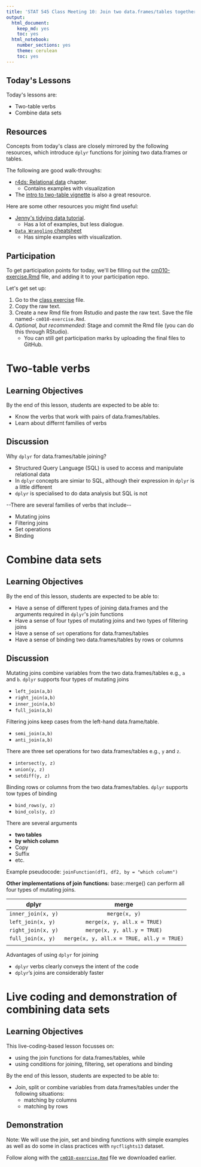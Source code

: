 ```yaml
---
title: 'STAT 545 Class Meeting 10: Join two data.frames/tables together using `dplyr`'
output:
  html_document:
    keep_md: yes
    toc: yes
  html_notebook:
    number_sections: yes
    theme: cerulean
    toc: yes
---
```




## Today's Lessons

Today's lessons are:

- Two-table verbs
- Combine data sets

## Resources

Concepts from today's class are closely mirrored by the following resources, which introduce `dplyr` functions for joining two data.frames or tables.

The following are good walk-throughs:

- [r4ds: Relational data](http://r4ds.had.co.nz/relational-data.html) chapter.
    - Contains examples  with visualization
- The [intro to two-table vignette](https://cran.r-project.org/web/packages/dplyr/vignettes/two-table.html) is also a great resource.

Here are some other resources you might find useful:

- [Jenny's tidying data tutorial](https://github.com/jennybc/lotr-tidy).
    - Has a lot of examples, but less dialogue.
- [`Data Wrangling` cheatsheet](https://www.rstudio.com/wp-content/uploads/2015/02/data-wrangling-cheatsheet.pdf)
    - Has simple examples with visualization.
    
## Participation

To get participation points for today, we'll be filling out the [cm010-exercise.Rmd](https://github.com/Rashedul/stat545_guest_lecture/blob/master/cm010-exercise.Rmd) file, and adding it to your participation repo. 

Let's get set up:

1. Go to the [class exercise](https://github.com/Rashedul/stat545_guest_lecture/blob/master/cm010-exercise.Rmd) file.
2.  Copy the raw text.
3. Create a new Rmd file from Rstudio and paste the raw text. Save the file named- `cm010-exercise.Rmd`.
4. _Optional, but recommended_: Stage and commit the Rmd file (you can do this through RStudio).
    - You can still get participation marks by uploading the final files to GitHub.

# Two-table verbs

## Learning Objectives

By the end of this lesson, students are expected to be able to:

- Know the verbs that work with pairs of data.frames/tables.
- Learn about differnt families of verbs

## Discussion

Why `dplyr` for data.frames/table joining?

- Structured Query Language (SQL) is used to access and manipulate  relational data
- In `dplyr` concepts are simiar to SQL, although their expression in `dplyr` is a little different
- `dplyr` is specialised to do data analysis but SQL is not

--There are several families of verbs that include--

- Mutating joins
- Filtering joins
- Set operations
- Binding

# Combine data sets 

## Learning Objectives

By the end of this lesson, students are expected to be able to:

- Have a sense of different types of joining  data.frames and the arguments required in `dplyr`'s join functions
- Have a sense of four types of mutating joins and two types of filtering joins
- Have a sense of `set` operations for data.frames/tables
- Have a sense of binding two data.frames/tables by rows or columns

## Discussion

Mutating joins combine variables from the two data.frames/tables e.g., `a` and `b`. `dplyr` supports four types of mutating joins

- `left_join(a,b)`
- `right_join(a,b)`
- `inner_join(a,b)`
- `full_join(a,b)`

Filtering joins keep cases from the left-hand data.frame/table. 

- `semi_join(a,b)`
- `anti_join(a,b)`

There are three set operations for two data.frames/tables e.g., `y` and `z`.

- `intersect(y, z)`
- `union(y, z)`
- `setdiff(y, z)`

Binding rows or columns from the two data.frames/tables. `dplyr` supports tow types of binding

- `bind_rows(y, z)`
- `bind_cols(y, z)`

There are several arguments 

- __two tables__
- __by which column__
- Copy
- Suffix
- etc.

Example pseudocode: `joinFunction(df1, df2, by = "which column")`

__Other implementations of join functions:__ base::merge() can perform all four types of mutating joins.


| dplyr   |      merge      |  
|----------|:-------------:|
| `inner_join(x, y)` |  `merge(x, y)` | 
| `left_join(x, y)` |    `merge(x, y, all.x = TRUE)`   | 
| `right_join(x, y)` | `merge(x, y, all.y = TRUE)` |
| `full_join(x, y)` | `merge(x, y, all.x = TRUE, all.y = TRUE)` |
| | |

Advantages of using `dplyr` for joining

- `dplyr` verbs clearly conveys the intent of the code
- `dplyr`’s joins are considerably faster

# Live coding and demonstration of combining data sets

## Learning Objectives

This live-coding-based lesson focusses on: 

- using the join functions for data.frames/tables, while
- using conditions for joining, filtering, set operations and binding

By the end of this lesson, students are expected to be able to:

- Join, split or combine variables from data.frames/tables under the following situations:
    - matching by columns
    - matching by rows

## Demonstration

Note: We will use the join, set and binding functions with simple examples as well as do some in class practices with `nycflights13` dataset.

Follow along with the [`cm010-exercise.Rmd`](https://github.com/Rashedul/stat545_guest_lecture/blob/master/cm010-exercise.Rmd) file we downloaded earlier.


